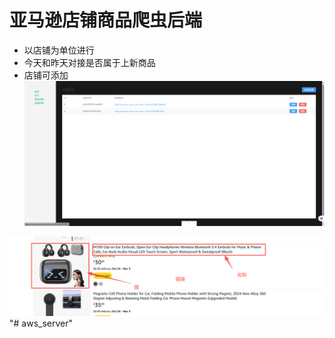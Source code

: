 # 亚马逊店铺商品爬虫后端
- 以店铺为单位进行
- 今天和昨天对接是否属于上新商品
- 店铺可添加
![img.png](img.png)

![img_1.png](img_1.png)"# aws_server" 
